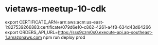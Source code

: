 # vietaws-meetup-10-cdk

export CERTIFICATE_ARN=arn:aws:acm:us-east-1:827539266883:certificate/079d6e10-c862-4261-a4f8-634d43d64266
export ORDERS_API_URL=https://sss9czm0s0.execute-api.ap-southeast-1.amazonaws.com
npm run deploy prod